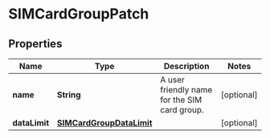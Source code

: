 

# SIMCardGroupPatch


## Properties

Name | Type | Description | Notes
------------ | ------------- | ------------- | -------------
**name** | **String** | A user friendly name for the SIM card group. |  [optional]
**dataLimit** | [**SIMCardGroupDataLimit**](SIMCardGroupDataLimit.md) |  |  [optional]



